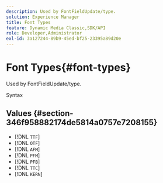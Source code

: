 ```yaml
---
description: Used by FontFieldUpdate/type.
solution: Experience Manager
title: Font Types
feature: Dynamic Media Classic,SDK/API
role: Developer,Administrator
exl-id: 3a127244-89b9-45ed-bf25-23395a89d20e
---
```

# Font Types{#font-types}

Used by FontFieldUpdate/type.

 Syntax 

## Values {#section-346f958882174de5814a0757e7208155}

* [!DNL `TTF`] 
* [!DNL `OTF`] 
* [!DNL `AFM`] 
* [!DNL `PFM`] 
* [!DNL `PFB`] 
* [!DNL `TTC`] 
* [!DNL `KERN`]
